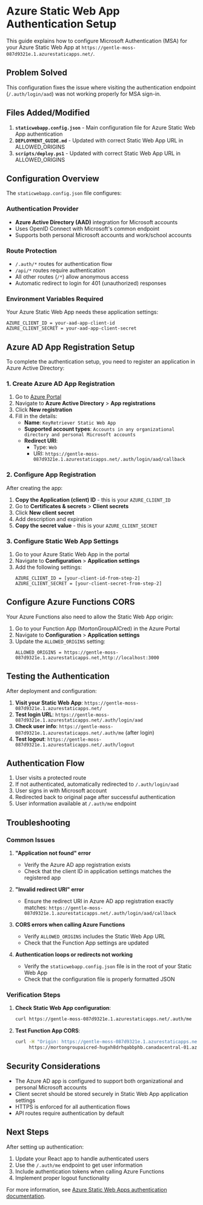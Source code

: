 # Azure Static Web App Authentication Setup

This guide explains how to configure Microsoft Authentication (MSA) for your Azure Static Web App at `https://gentle-moss-087d9321e.1.azurestaticapps.net/`.

## Problem Solved

This configuration fixes the issue where visiting the authentication endpoint (`/.auth/login/aad`) was not working properly for MSA sign-in.

## Files Added/Modified

1. **`staticwebapp.config.json`** - Main configuration file for Azure Static Web App authentication
2. **`DEPLOYMENT_GUIDE.md`** - Updated with correct Static Web App URL in ALLOWED_ORIGINS
3. **`scripts/deploy.ps1`** - Updated with correct Static Web App URL in ALLOWED_ORIGINS

## Configuration Overview

The `staticwebapp.config.json` file configures:

### Authentication Provider
- **Azure Active Directory (AAD)** integration for Microsoft accounts
- Uses OpenID Connect with Microsoft's common endpoint
- Supports both personal Microsoft accounts and work/school accounts

### Route Protection
- `/.auth/*` routes for authentication flow
- `/api/*` routes require authentication 
- All other routes (`/*`) allow anonymous access
- Automatic redirect to login for 401 (unauthorized) responses

### Environment Variables Required

Your Azure Static Web App needs these application settings:

```
AZURE_CLIENT_ID = your-aad-app-client-id
AZURE_CLIENT_SECRET = your-aad-app-client-secret
```

## Azure AD App Registration Setup

To complete the authentication setup, you need to register an application in Azure Active Directory:

### 1. Create Azure AD App Registration

1. Go to [Azure Portal](https://portal.azure.com)
2. Navigate to **Azure Active Directory** > **App registrations**
3. Click **New registration**
4. Fill in the details:
   - **Name**: `KeyRetriever Static Web App`
   - **Supported account types**: `Accounts in any organizational directory and personal Microsoft accounts`
   - **Redirect URI**: 
     - Type: `Web`
     - URI: `https://gentle-moss-087d9321e.1.azurestaticapps.net/.auth/login/aad/callback`

### 2. Configure App Registration

After creating the app:

1. **Copy the Application (client) ID** - this is your `AZURE_CLIENT_ID`
2. Go to **Certificates & secrets** > **Client secrets**
3. Click **New client secret**
4. Add description and expiration
5. **Copy the secret value** - this is your `AZURE_CLIENT_SECRET`

### 3. Configure Static Web App Settings

1. Go to your Azure Static Web App in the portal
2. Navigate to **Configuration** > **Application settings**
3. Add the following settings:
   ```
   AZURE_CLIENT_ID = [your-client-id-from-step-2]
   AZURE_CLIENT_SECRET = [your-client-secret-from-step-2]
   ```

## Configure Azure Functions CORS

Your Azure Functions also need to allow the Static Web App origin:

1. Go to your Function App (MortonGroupAICred) in the Azure Portal
2. Navigate to **Configuration** > **Application settings**
3. Update the `ALLOWED_ORIGINS` setting:
   ```
   ALLOWED_ORIGINS = https://gentle-moss-087d9321e.1.azurestaticapps.net,http://localhost:3000
   ```

## Testing the Authentication

After deployment and configuration:

1. **Visit your Static Web App**: `https://gentle-moss-087d9321e.1.azurestaticapps.net/`
2. **Test login URL**: `https://gentle-moss-087d9321e.1.azurestaticapps.net/.auth/login/aad`
3. **Check user info**: `https://gentle-moss-087d9321e.1.azurestaticapps.net/.auth/me` (after login)
4. **Test logout**: `https://gentle-moss-087d9321e.1.azurestaticapps.net/.auth/logout`

## Authentication Flow

1. User visits a protected route
2. If not authenticated, automatically redirected to `/.auth/login/aad`
3. User signs in with Microsoft account
4. Redirected back to original page after successful authentication
5. User information available at `/.auth/me` endpoint

## Troubleshooting

### Common Issues

1. **"Application not found" error**
   - Verify the Azure AD app registration exists
   - Check that the client ID in application settings matches the registered app

2. **"Invalid redirect URI" error** 
   - Ensure the redirect URI in Azure AD app registration exactly matches:
     `https://gentle-moss-087d9321e.1.azurestaticapps.net/.auth/login/aad/callback`

3. **CORS errors when calling Azure Functions**
   - Verify `ALLOWED_ORIGINS` includes the Static Web App URL
   - Check that the Function App settings are updated

4. **Authentication loops or redirects not working**
   - Verify the `staticwebapp.config.json` file is in the root of your Static Web App
   - Check that the configuration file is properly formatted JSON

### Verification Steps

1. **Check Static Web App configuration**:
   ```bash
   curl https://gentle-moss-087d9321e.1.azurestaticapps.net/.auth/me
   ```

2. **Test Function App CORS**:
   ```bash
   curl -H "Origin: https://gentle-moss-087d9321e.1.azurestaticapps.net" \
        https://mortongroupaicred-hugxh8drhqabbphb.canadacentral-01.azurewebsites.net/api/openai/config
   ```

## Security Considerations

- The Azure AD app is configured to support both organizational and personal Microsoft accounts
- Client secret should be stored securely in Static Web App application settings
- HTTPS is enforced for all authentication flows
- API routes require authentication by default

## Next Steps

After setting up authentication:

1. Update your React app to handle authenticated users
2. Use the `/.auth/me` endpoint to get user information
3. Include authentication tokens when calling Azure Functions
4. Implement proper logout functionality

For more information, see [Azure Static Web Apps authentication documentation](https://docs.microsoft.com/en-us/azure/static-web-apps/authentication-authorization).